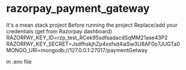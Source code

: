 # razorpay_payment_gateway
It's a  mean stack project 
Before running the project 
Replace/add your credentials (get from Razorpay dashboard) 
RAZORPAY_KEY_ID=rzp_test_RCek95sdfsadacdSqMM21ase43P2
RAZORPAY_KEY_SECRET=JsdfhskjhZp4xsfsd4iaSw3U8AF0o7JUGTa0
MONGO_URI=mongodb://127.0.0.1:27017/paymentGetway

in .env file 

